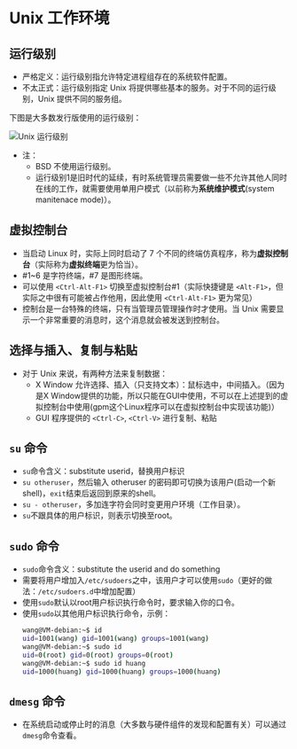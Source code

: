 # Unix 工作环境

## 运行级别

* 严格定义：运行级别指允许特定进程组存在的系统软件配置。
* 不太正式：运行级别指定 Unix 将提供哪些基本的服务。对于不同的运行级别，Unix 提供不同的服务组。

下图是大多数发行版使用的运行级别：

![Unix 运行级别](./resources/unix-runlevel.png)

* 注：
  * BSD 不使用运行级别。
  * 运行级别1是旧时代的延续，有时系统管理员需要做一些不允许其他人同时在线的工作，就需要使用单用户模式（以前称为**系统维护模式**(system manitenace mode)）。

## 虚拟控制台

* 当启动 Linux 时，实际上同时启动了 7 个不同的终端仿真程序，称为**虚拟控制台**（实际称为**虚拟终端**更为恰当）。
* #1~6 是字符终端，#7 是图形终端。
* 可以使用 `<Ctrl-Alt-F1>` 切换至虚拟控制台#1（实际快捷键是 `<Alt-F1>`，但实际之中很有可能被占作他用，因此使用 `<Ctrl-Alt-F1>` 更为常见）
* 控制台是一台特殊的终端，只有当管理员管理操作时才使用。当 Unix 需要显示一个非常重要的消息时，这个消息就会被发送到控制台。

## 选择与插入、复制与粘贴

* 对于 Unix 来说，有两种方法来复制数据：
  * X Window 允许选择、插入（只支持文本）：鼠标选中，中间插入。（因为是X Window提供的功能，所以只能在GUI中使用，不可以在上述提到的虚拟控制台中使用(gpm这个Linux程序可以在虚拟控制台中实现该功能)）
  * GUI 程序提供的 `<Ctrl-C>`, `<Ctrl-V>` 进行复制、粘贴

## `su` 命令

* `su`命令含义：substitute userid，替换用户标识
* `su otheruser`，然后输入 otheruser 的密码即可切换为该用户(启动一个新shell)，`exit`结束后返回到原来的shell。
* `su - otheruser`，多加连字符会同时变更用户环境（工作目录）。
* `su`不跟具体的用户标识，则表示切换至root。

## `sudo` 命令

* `sudo`命令含义：substitute the userid and do something
* 需要将用户增加入`/etc/sudoers`之中，该用户才可以使用`sudo`（更好的做法：`/etc/sudoers.d`中增加配置）
* 使用`sudo`默认以root用户标识执行命令时，要求输入你的口令。
* 使用`sudo`以其他用户标识执行命令，示例：
    ```bash
    wang@VM-debian:~$ id
    uid=1001(wang) gid=1001(wang) groups=1001(wang)
    wang@VM-debian:~$ sudo id
    uid=0(root) gid=0(root) groups=0(root)
    wang@VM-debian:~$ sudo id huang
    uid=1000(huang) gid=1000(huang) groups=1000(huang)
    ```

## `dmesg` 命令

* 在系统启动或停止时的消息（大多数与硬件组件的发现和配置有关）可以通过`dmesg`命令查看。
